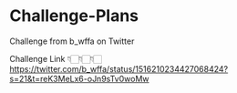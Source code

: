 # Challenge-Plans


Challenge from b_wffa on Twitter 

Challenge Link 👇🏻👇🏻👇🏻
<br>
https://twitter.com/b_wffa/status/1516210234427068424?s=21&t=reK3MeLx6-oJn9sTv0woMw
